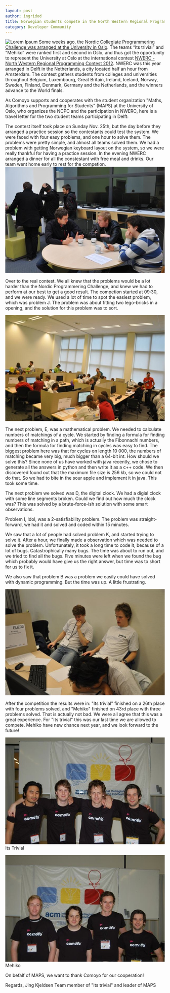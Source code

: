 ```yaml
---
layout: post
author: ingridod
title: Norwegian students compete in the North Western Regional Programming Contest 2012
category: Developer Community
---
```

![Lorem Ipsum](http://placehold.it/750x300 "test")
Some weeks ago, the [Nordic Collegiate Programmering Challenge was arranged at the University in Oslo](http://comoyo.github.com/blog/2012/10/06/NCPC2012/). The teams “Its trivial” and “Mehiko” were ranked first and second in Oslo, and thus got the opportunity to represent the University at Oslo at the international contest [NWERC - North Western Regional Programming Contest 2012](http://2012.nwerc.eu/). NWERC was this year arranged in Delft in the Netherlands, a city located half an hour from Amsterdam. The contest gathers students from colleges and universities throughout Belgium, Luxembourg, Great Britain, Ireland, Iceland, Norway, Sweden, Finland, Denmark, Germany and the Netherlands, and the winners advance to the World finals.

As Comoyo supports and cooperates with the student organization "Maths, Algorithms and  Programming for Students" (MAPS) at the University of Oslo, who organizes the NCPC and the participation in NWERC, here is a travel letter for the two student teams participating in Delft:

The contest itself took place on Sunday Nov. 25th, but the day before they arranged a practice session so the contestants could test the system. We were faced with four easy problems, and one hour to solve them. The problems were pretty simple, and almost all teams solved them. We had a problem with getting Norwegian keyboard layout on the system, so we were really thankful for having a practice session. In the evening NWERC arranged a dinner for all the constestant with free meal and drinks. Our team went home early to rest for the competion.
![Practice session](/assets/img/posts/nwerc/mehiko_practice.JPG)

Over to the real contest. We all knew that the problems would be a lot harder than the Nordic Programmering Challenge, and knew we had to perform at our best to get a good result. The competion started at 09:30, and we were ready. We used a lot of time to spot the easiest problem, which was problem J. The problem was about fitting two lego-bricks in a opening, and the solution for this problem was to sort. 

![NWERC](/assets/img/posts/nwerc/nwerc.JPG)

The next problem, E, was a mathematical problem. We needed to calculate numbers of matchings of a cycle. We started by finding a formula for finding numbers of matching in a path, which is actually the Fibonnachi numbers, and then the formula for finding matching in cycles was easy to find. The biggest problem here was that for cycles on length 10 000, 
the numbers of matching became very big, much bigger than a 64-bit int. How should we solve this? Since none of us have worked with java recently, we chose to generate all the answers in python and then write it as a c++ code. We then discovered found out that the maximum file size is 256 kb, so we could not do that. So we had to bite in the sour apple and implement it in java. This took some time.

The next problem we solved was D, the digital clock. We had a digial clock with some line segments broken. Could we find out how much the clock was? This was solved by a brute-force-ish solution with some smart observations.

Problem I, Idol, was a 2-satisfiability problem. The problem was straight-forward, we had it and solved and coded within 15 minutes. 

We saw that a lot of people had solved problem K, and started trying to solve it. After a hour, we finally made a observation which was needed to solve the problem. Unfortunately, it took a long time to code it, because of a lot of bugs. Catastrophically many bugs. The time was about to run out, and we tried to find all the bugs. Five minutes were left when we found the bug which probably would have give us the right answer, but time was to short for us to fix it.

We also saw that problem B was a problem we easily could have solved with dynamic programming. But the time was up. A little frustrating.

![Its Trivial thinking](/assets/img/posts/nwerc/itstrivial_thinking.jpg)

After the competition the results were in: "Its trivial" finished on a 26th place with four problems solved, and "Mehiko" finished on 43rd place with three problems solved. That is actually not bad. We were all agree that this was a great experience. For "Its trivial" this was our last time we are allowed to compete. Mehiko have new chance next year, and we look forward to the future!

![Its Trivial](/assets/img/posts/nwerc/itstrivial.JPG)
Its Trivial

![Mehiko](/assets/img/posts/nwerc/mehiko.JPG) 
Mehiko

On befalf of MAPS, we want to thank Comoyo for our cooperation!

Regards,
Jing Kjeldsen
Team member of "Its trivial" and leader of MAPS
